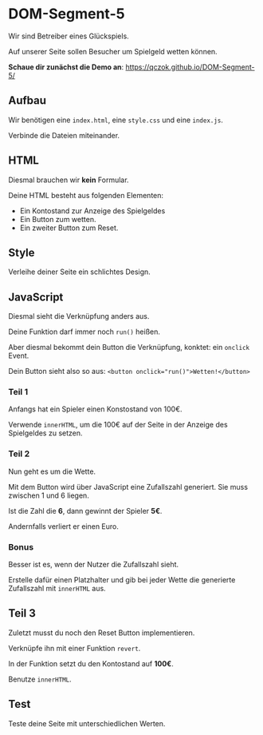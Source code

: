 # DOM-Segment-5

Wir sind Betreiber eines Glückspiels.

Auf unserer Seite sollen Besucher um Spielgeld wetten können.

**Schaue dir zunächst die Demo an**: https://qczok.github.io/DOM-Segment-5/

## Aufbau
Wir benötigen eine `index.html`, eine `style.css` und eine `index.js`.

Verbinde die Dateien miteinander.

## HTML
Diesmal brauchen wir **kein** Formular.

Deine HTML besteht aus folgenden Elementen:
* Ein Kontostand zur Anzeige des Spielgeldes
* Ein Button zum wetten.
* Ein zweiter Button zum Reset.

## Style
Verleihe deiner Seite ein schlichtes Design.

## JavaScript
Diesmal sieht die Verknüpfung anders aus.

Deine Funktion darf immer noch `run()` heißen.

Aber diesmal bekommt dein Button die Verknüpfung, konktet: ein `onclick` Event.

Dein Button sieht also so aus: `<button onclick="run()">Wetten!</button>`

### Teil 1

Anfangs hat ein Spieler einen Konstostand von 100€.

Verwende `innerHTML`, um die 100€ auf der Seite in der Anzeige des Spielgeldes zu setzen.

### Teil 2

Nun geht es um die Wette.

Mit dem Button wird über JavaScript eine Zufallszahl generiert. Sie muss zwischen 1 und 6 liegen.

Ist die Zahl die **6**, dann gewinnt der Spieler **5€**.

Andernfalls verliert er einen Euro.

### Bonus
Besser ist es, wenn der Nutzer die Zufallszahl sieht.

Erstelle dafür einen Platzhalter und gib bei jeder Wette die generierte Zufallszahl mit `innerHTML` aus.

## Teil 3
Zuletzt musst du noch den Reset Button implementieren.

Verknüpfe ihn mit einer Funktion `revert`.

In der Funktion setzt du den Kontostand auf **100€**.

Benutze `innerHTML`.

## Test
Teste deine Seite mit unterschiedlichen Werten.
